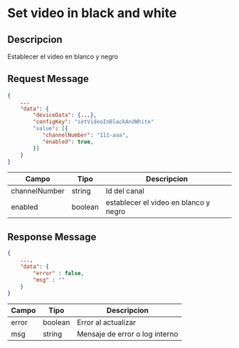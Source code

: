 # Set video in black and white

## Descripcion

Establecer el video en blanco y negro

## Request Message

```json
{
    ...
    "data": {
        "deviceData": {...},
        "configKey": "setVideoInBlackAndWhite"
        "value": [{
           "channelNumber": "111-aaa",
           "enabled": true,
        }]
    }
}
```

| Campo         | Tipo    | Descripcion                           |
| ------------- | ------- | ------------------------------------- |
| channelNumber | string  | Id del canal                          |
| enabled       | boolean | establecer el video en blanco y negro |

## Response Message

```json
{
    ...,
    "data": {
        "error" : false,
        "msg" : ""
    }
}
```

| Campo | Tipo    | Descripcion                    |
| ----- | ------- | ------------------------------ |
| error | boolean | Error al actualizar            |
| msg   | string  | Mensaje de error o log interno |

